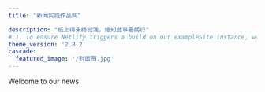 ```yaml
---
title: "新闻实践作品网"

description: "纸上得来终觉浅，绝知此事要躬行"
# 1. To ensure Netlify triggers a build on our exampleSite instance, we need to change a file in the exampleSite directory.
theme_version: '2.8.2'
cascade:
  featured_image: '/封面图.jpg'
---
```

Welcome to our news 
